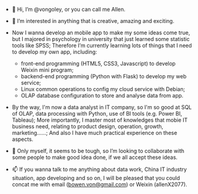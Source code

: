 - 👋 Hi, I’m @vongoley, or you can call me Allen.

- 👀 I’m interested in anything that is creative, amazing and exciting.

- Now I wanna develop an mobile app to make my some ideas come true, but I majored in psychology in university that just learned some statistic tools like SPSS; Therefore I’m currently learning lots of things that I need to develop my own app, including:
   - front-end programming (HTML5, CSS3, Javascript) to develop Weixin mini program;
   - backend-end programming (Python with Flask) to develop my web service;
   - Linux common operations to config my cloud service with Debian;
   - OLAP database configuration to store and analyse data from app.

- By the way, I'm now a data analyst in IT company, so I'm so good at SQL of OLAP, data processing with Python, use of BI tools (e.g. Power BI, Tableau); More importantly, I master most of knowledges that mobie IT business need, relating to product design, operation, growth, marketing……; And also I have much practical experience on these aspects. 

- 💞️ Only myself, it seems to be tough, so I’m looking to collaborate with some people to make good idea done, if we all accept these ideas.

- 📫 If you wanna talk to me anything about data work, China IT industry situation, app developing and so on, I will be pleased that you could concat me with email (bowen.von@gmail.com) or Weixin (allenX2077).

<!---
vongoley/vongoley is a ✨ special ✨ repository because its `README.md` (this file) appears on your GitHub profile.
You can click the Preview link to take a look at your changes.
--->
